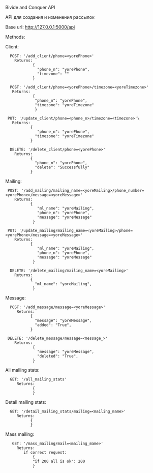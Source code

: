 Вivide and Сonquer API

API для создания и изменения рассылок

Base url: http://127.0.0.1:5000/api

Methods:
  
   Client:
   
      POST: '/add_client/phone=<yorePhone>'
        Returns:
                {
                  "phone_n": "yorePhone",
                  "timezone": ""
                }
  
      POST: '/add_client/phone=<yorePhone>/timezone=<yoreTimezone>'
       Returns:
                {
                 "phone_n": "yorePhone",
                 "timezone": "yoreTimezone"
                 }
  
     PUT: '/update_client/phone=<phone_n>/timezone=<timezone>'\
       Returns:
               {
                  "phone_n": "yorePhone",
                 "timezone": "yoreTimezone"
               }
  
      DELETE: '/delete_client/phone=<yorePhone>'
        Returns:
               {
                 "phone_n": "yorePhone",
                 "delete": "Successfully"
               }
  
  Mailing:
  
     POST: '/add_mailing/mailing_name=<yoreMailing>/phone_number=<yorePhone>/message=<yoreMessage>'
        Returns:
               {
                  "ml_name": "yoreMailing", 
                  "phone_n": "yorePhone", 
                  "message": "yoreMessage"
                }
  
     PUT: '/update_mailing/mailing_name=<yoreMailing>/phone=<yorePhone>/message=<yoreMessage>'
        Returns:
               {
                  "ml_name": "yoreMailing", 
                  "phone_n": "yorePhone", 
                  "message": "yoreMessage"
                }
  
      DELETE: '/delete_mailing/mailing_name=<yoreMailing>'
        Returns:
               {
                 "ml_name": "yoreMailing", 
                }
  
   Message:
   
      POST: '/add_message/message=<yoreMessage>'
         Returns:
               {
                 "message": "yoreMessage", 
                 "added": "True", 
               }
  
     DELETE: '/delete_message/message=<message_>'
        Returns:
                {
                  "message": "yoreMessage", 
                  "deleted": "True", 
                }
  
   All mailing stats:
   
      GET: '/all_mailing_stats'
         Returns:
                {
                }

   Detail mailing stats:
   
      GET: '/detail_mailing_stats/mailing=<mailing_mame>'
         Returns:
               {
               }
   Mass mailing:
   
       GET: '/mass_mailing/mail=<mailing_mame>'
         Returns:
            if correct request:
                {
                "if 200 all is ok": 200
                }
